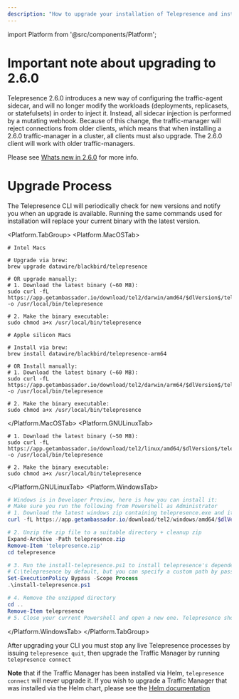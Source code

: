 ```yaml
---
description: "How to upgrade your installation of Telepresence and install previous versions."
---
```


import Platform from '@src/components/Platform';

# Important note about upgrading to 2.6.0
Telepresence 2.6.0 introduces a new way of configuring the traffic-agent sidecar, and will no longer modify the workloads (deployments,
replicasets, or statefulsets) in order to inject it. Instead, all sidecar injection is performed by a mutating webhook. Because of this
change, the traffic-manager will reject connections from older clients, which means that when installing a 2.6.0 traffic-manager in a
cluster, all clients must also upgrade.  The 2.6.0 client will work with older traffic-managers.

Please see [Whats new in 2.6.0](../../new-in-2.6) for more info.

# Upgrade Process
The Telepresence CLI will periodically check for new versions and notify you when an upgrade is available.  Running the same commands used for installation will replace your current binary with the latest version.

<Platform.TabGroup>
<Platform.MacOSTab>

```shell
# Intel Macs

# Upgrade via brew:
brew upgrade datawire/blackbird/telepresence

# OR upgrade manually:
# 1. Download the latest binary (~60 MB):
sudo curl -fL https://app.getambassador.io/download/tel2/darwin/amd64/$dlVersion$/telepresence -o /usr/local/bin/telepresence

# 2. Make the binary executable:
sudo chmod a+x /usr/local/bin/telepresence

# Apple silicon Macs

# Install via brew:
brew install datawire/blackbird/telepresence-arm64

# OR Install manually:
# 1. Download the latest binary (~60 MB):
sudo curl -fL https://app.getambassador.io/download/tel2/darwin/arm64/$dlVersion$/telepresence -o /usr/local/bin/telepresence

# 2. Make the binary executable:
sudo chmod a+x /usr/local/bin/telepresence
```

</Platform.MacOSTab>
<Platform.GNULinuxTab>

```shell
# 1. Download the latest binary (~50 MB):
sudo curl -fL https://app.getambassador.io/download/tel2/linux/amd64/$dlVersion$/telepresence -o /usr/local/bin/telepresence

# 2. Make the binary executable:
sudo chmod a+x /usr/local/bin/telepresence
```

</Platform.GNULinuxTab>
<Platform.WindowsTab>

```powershell
# Windows is in Developer Preview, here is how you can install it:
# Make sure you run the following from Powershell as Administrator
# 1. Download the latest windows zip containing telepresence.exe and its dependencies (~50 MB):
curl -fL https://app.getambassador.io/download/tel2/windows/amd64/$dlVersion$/telepresence.zip -o telepresence.zip

# 2. Unzip the zip file to a suitable directory + cleanup zip
Expand-Archive -Path telepresence.zip
Remove-Item 'telepresence.zip'
cd telepresence

# 3. Run the install-telepresence.ps1 to install telepresence's dependencies. It will install telepresence to
# C:\telepresence by default, but you can specify a custom path by passing in -Path C:\my\custom\path
Set-ExecutionPolicy Bypass -Scope Process
.\install-telepresence.ps1

# 4. Remove the unzipped directory
cd ..
Remove-Item telepresence
# 5. Close your current Powershell and open a new one. Telepresence should now be usable as telepresence.exe
```

</Platform.WindowsTab>
</Platform.TabGroup>

After upgrading your CLI you must stop any live Telepresence processes by issuing `telepresence quit`, then upgrade the Traffic Manager by running `telepresence connect`

**Note** that if the Traffic Manager has been installed via Helm, `telepresence connect` will never upgrade it. If you wish to upgrade a Traffic Manager that was installed via the Helm chart, please see the [Helm documentation](../helm#upgrading-the-traffic-manager)
